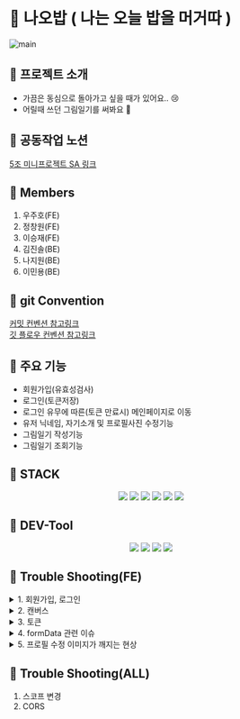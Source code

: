 # 📔 나오밥 ( 나는 오늘 밥을 머거따 )

![main](https://user-images.githubusercontent.com/108935568/209050088-6e3c7f21-78fd-4aa9-b542-5cacb17b099c.png)

## 📔 프로젝트 소개

- 가끔은 동심으로 돌아가고 싶을 때가 있어요.. 😢
- 어릴때 쓰던 그림일기를 써봐요 🥰

## 📔 공동작업 노션

<a href="https://www.notion.so/5-SA-27f1b60717ef4f0fa39193de00ce3374" target="_blank"> 5조 미니프로젝트 SA 링크 </a><br>

## 📔 Members

1. 우주호(FE)
2. 정창원(FE)
3. 이승재(FE)
4. 김진솔(BE)
5. 나지원(BE)
6. 이민용(BE)

## 📔 git Convention

<a href="https://velog.io/@ninto_2/%EC%BB%A4%EB%B0%8B-%EC%BB%A8%EB%B2%A4%EC%85%98" target="_blank"> 커밋 컨벤션 참고링크 </a><br>
<a href="https://gmlwjd9405.github.io/2018/05/11/types-of-git-branch.html" target="_blank"> 깃 플로우 컨벤션 참고링크</a>

## 📔 주요 기능

- 회원가입(유효성검사)
- 로그인(토큰저장)
- 로그인 유무에 따른(토큰 만료시) 메인페이지로 이동
- 유저 닉네임, 자기소개 및 프로필사진 수정기능
- 그림일기 작성기능
- 그림일기 조회기능

## 📔 STACK

<div align=center>
  <img src="https://img.shields.io/badge/React-61DAFB?style=for-the-badge&logo=React&logoColor=black"/>
  <img src="https://img.shields.io/badge/Redux Toolkit-764ABC?style=for-the-badge&logo=Redux&logoColor=white"/>
  <img src="https://img.shields.io/badge/Axios-5A29E4?style=for-the-badge&logo=Axios&logoColor=white"/>
  <img src="https://img.shields.io/badge/Vercel-000000?style=for-the-badge&logo=Vercel&logoColor=white"/>
  <img src="https://img.shields.io/badge/styled components-DB7093?style=for-the-badge&logo=styled-components&logoColor=white"/>
  <img src="https://img.shields.io/badge/React Router-CA4245?style=for-the-badge&logo=React Router&logoColor=white"/>
</div>

## 📔 DEV-Tool

<div align=center>
<img src="https://img.shields.io/badge/Visual Studio Code-007ACC?style=for-the-badge&logo=Visual Studio Code&logoColor=white"/>
<img src="https://img.shields.io/badge/Git-F05032?style=for-the-badge&logo=Git&logoColor=white"/>
<img src="https://img.shields.io/badge/Github-181717?style=for-the-badge&logo=Github&logoColor=white"/>
<img src="https://img.shields.io/badge/ZEP-6476df?style=for-the-badge&logoColor=white"/>
</div>

## 📔 Trouble Shooting(FE)

<details>
<summary> 1. 회원가입, 로그인 </summary>

<div markdown="1">	
<br>
</div>
</details>
<details>
<summary> 2. 캔버스 </summary>

1. 그림일기에 메인이 되는 캔버스 부분을 구현<br>
2. react의 useRef 훅을 javascript의 querySelector 처럼 사용<br>
3. 캔버스 관련 API 공식문서와 블로그 포스팅 등을 보고 양식에 맞춰 구현<br>
4. 초기 구상보다 고려해야 할 요소가 많아서 까다로웠음<br>

<div markdown="1">	
<br>
</div>
</details>
<details>
<summary> 3. 토큰 </summary>

1. 어떻게 인증을 유효하게 유지할 수 있을지, 인증이 되지 않았을 때 어떠한 방식으로 대응할 것인지를 생각
2. BE 에서 Bearer 토큰을 사용한 인증 방식을 채택하였고 프론트에서는 인증할 때 마다 토큰을 보내주어야 했음.

```
const getToken = () => {
  const token = localStorage.getItem("token");
  return token ? `Bearer ${token}` : null;
};

instance.interceptors.request.use(async (config) => {
  config.headers["Authorization"] = getToken();
  return config;
});

instance.interceptors.response.use(
  (response) => {
    response.headers["Authorization"] = getToken();
    response.status === 401 && localStorage.removeItem("token");
    return response;
  },
  (error) => {
    if (error.response.status === 401) {
      window.location.replace("http://localhost:3000/");
    }
  }
);
```

2-1. 토큰을 가져오는 유틸 함수를 만들었음. 토큰이 없을경우 null 처리.<br>
2-2. axios의 interceptors 메소드를 사용해서 요청을 보낼때 headers에 토큰을 담아 인증요청<br>
2-3. response 시 토큰이 인가되지 않았을 경우 메인페이지로 replace<br>

<div markdown="1">	
<br>
</div>
</details>
<details>
<summary> 4. formData 관련 이슈 </summary>
1. canvas 이미지 처리 관련<br>
1-1. 캔버스 이미지를 base64 파일로 변환받아서 어떻게 하면 서버로 보낼 수 있을지 고민.<br>
1-2. base64는 이미지를 8비트 이진 데이터로 바꾸어 주어 손실은 없으나 용량이 크고 url이 길어 서버 전송엔 부적합.<br>
2. 채택한 방법은 base64 -> blob -> formData<br>
3. 길이가 긴 base64 url을 blob(이진 데이터)형태로 변환 후 formData 형식에 append 한 후 서버 전송. <br>
<div markdown="1">	
<br>
</div>
</details>
<details>
<summary> 5. 프로필 수정 이미지가 깨지는 현상 </summary>
1. 프로필 업데이트시 사진을 input type='file' 로 보내 base64로 썸네일을 그려주고 위와 동일하게 blob -> formData 변환 로직으로 전송.<br>
2. 그런데 프로필 이미지를 업로드 하지 않으면 프로필 이미지가 깨지는 현상이 있었음.<br>
3. 해당 유저의 프로필을 thunk 로 받아와서 썸네일에 업로드 하는 로직.<br>
4. 문제는 썸네일로 받아온 서버에 저장된 url을 blob 으로 변환하는 로직 때문.<br>

```
  const selfIntroUpdateSwitchHandler = () => {
    const blob = dataURItoBlob(profileImgStore);

    let formData = new FormData();
    formData.append("nickname", updateStore.nickname);
    formData.append("selfIntro", updateStore.selfIntro);
    blob.size > 20 && formData.append("image", blob, "img.file");
    dispatch(putAsyncUser(formData));
  };
```

5. 조건문으로 blob 변환 후 사이즈가 20 이상이면(정상적인 이미지라면) 같이보낼 수 있도록 조건문 설정

<div markdown="1">	
<br>
</div>
</details>

## 📔 Trouble Shooting(ALL)

1. 스코프 변경
2. CORS
